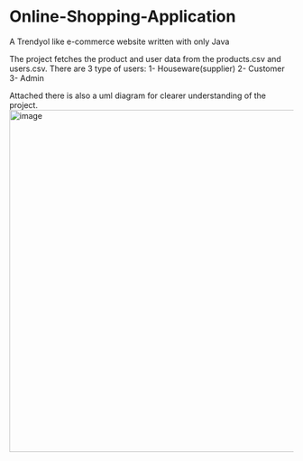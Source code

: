 # Online-Shopping-Application
A Trendyol like e-commerce website written with only Java

The project fetches the product and user data from the products.csv and users.csv.
There are 3 type of users: 
1- Houseware(supplier)
2- Customer
3- Admin

Attached there is also a uml diagram for clearer understanding of the project.
<img width="608" alt="image" src="https://user-images.githubusercontent.com/53452296/155859875-6f304c70-a592-4317-8cc5-b642f3501106.png">


